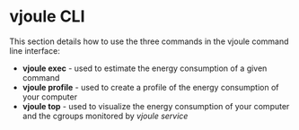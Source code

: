 # vjoule CLI

This section details how to use the three commands in the vjoule command line interface:
- **vjoule exec** - used to estimate the energy consumption of a given command
- **vjoule profile** - used to create a profile of the energy consumption of your computer
- **vjoule top** - used to visualize the energy consumption of your computer and the cgroups monitored by *vjoule service*
